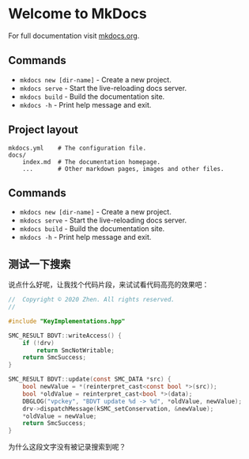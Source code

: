 # Welcome to MkDocs

For full documentation visit [mkdocs.org](https://www.mkdocs.org).

## Commands

* `mkdocs new [dir-name]` - Create a new project.
* `mkdocs serve` - Start the live-reloading docs server.
* `mkdocs build` - Build the documentation site.
* `mkdocs -h` - Print help message and exit.

## Project layout

    mkdocs.yml    # The configuration file.
    docs/
        index.md  # The documentation homepage.
        ...       # Other markdown pages, images and other files.

## Commands

* `mkdocs new [dir-name]` - Create a new project.
* `mkdocs serve` - Start the live-reloading docs server.
* `mkdocs build` - Build the documentation site.
* `mkdocs -h` - Print help message and exit.

## 测试一下搜索

说点什么好呢，让我找个代码片段，来试试看代码高亮的效果吧：

```c
//  Copyright © 2020 Zhen. All rights reserved.
//

#include "KeyImplementations.hpp"

SMC_RESULT BDVT::writeAccess() {
    if (!drv)
        return SmcNotWritable;
    return SmcSuccess;
}

SMC_RESULT BDVT::update(const SMC_DATA *src) {
    bool newValue = *(reinterpret_cast<const bool *>(src));
    bool *oldValue = reinterpret_cast<bool *>(data);
    DBGLOG("vpckey", "BDVT update %d -> %d", *oldValue, newValue);
    drv->dispatchMessage(kSMC_setConservation, &newValue);
    *oldValue = newValue;
    return SmcSuccess;
}
```

为什么这段文字没有被记录搜索到呢？
